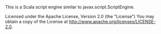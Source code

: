  This is a Scala script engine similar to javax.script.ScriptEngine.

 Licensed under the Apache License, Version 2.0 (the "License")
 You may obtain a copy of the License at http://www.apache.org/licenses/LICENSE-2.0.

